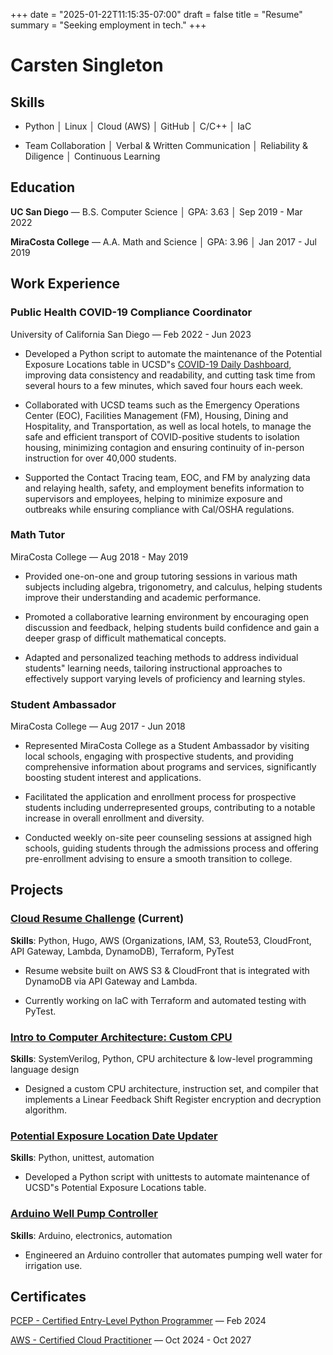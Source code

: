 +++
date = "2025-01-22T11:15:35-07:00"
draft = false
title = "Resume"
summary = "Seeking employment in tech."
+++

# Carsten Singleton

## Skills

- Python │ Linux │ Cloud (AWS) │ GitHub │ C/C++ │ IaC

- Team Collaboration │ Verbal & Written Communication │ Reliability & Diligence
  │ Continuous Learning

## Education

**UC San Diego** — B.S. Computer Science │ GPA: 3.63 │ Sep 2019 - Mar 2022

**MiraCosta College** — A.A. Math and Science │ GPA: 3.96 │ Jan 2017 - Jul 2019

## Work Experience

### Public Health COVID-19 Compliance Coordinator

University of California San Diego — Feb 2022 - Jun 2023

- Developed a Python script to automate the maintenance of the Potential
  Exposure Locations table in UCSD"s [COVID-19 Daily
  Dashboard][daily_dashboard], improving data consistency and readability, and
  cutting task time from several hours to a few minutes, which saved four hours
  each week.

- Collaborated with UCSD teams such as the Emergency Operations Center (EOC),
  Facilities Management (FM), Housing, Dining and Hospitality, and
  Transportation, as well as local hotels, to manage the safe and efficient
  transport of COVID-positive students to isolation housing, minimizing
  contagion and ensuring continuity of in-person instruction for over 40,000
  students.

- Supported the Contact Tracing team, EOC, and FM by analyzing data and
  relaying health, safety, and employment benefits information to supervisors
  and employees, helping to minimize exposure and outbreaks while ensuring
  compliance with Cal/OSHA regulations.

[daily_dashboard]:
  https://blink.ucsd.edu/safety/resources/public-health/covid-19/dashboard.html

### Math Tutor

MiraCosta College — Aug 2018 - May 2019

- Provided one-on-one and group tutoring sessions in various math subjects
  including algebra, trigonometry, and calculus, helping students improve their
  understanding and academic performance.

- Promoted a collaborative learning environment by encouraging open discussion
  and feedback, helping students build confidence and gain a deeper grasp of
  difficult mathematical concepts.

- Adapted and personalized teaching methods to address individual students"
  learning needs, tailoring instructional approaches to effectively support
  varying levels of proficiency and learning styles.

### Student Ambassador

MiraCosta College — Aug 2017 - Jun 2018

- Represented MiraCosta College as a Student Ambassador by visiting local
  schools, engaging with prospective students, and providing comprehensive
  information about programs and services, significantly boosting student
  interest and applications.

- Facilitated the application and enrollment process for prospective students
  including underrepresented groups, contributing to a notable increase in
  overall enrollment and diversity.

- Conducted weekly on-site peer counseling sessions at assigned high schools,
  guiding students through the admissions process and offering pre-enrollment
  advising to ensure a smooth transition to college.

## Projects

### [Cloud Resume Challenge][cloud_resume_challenge] (Current)

**Skills**:  Python, Hugo, AWS (Organizations, IAM, S3, Route53, CloudFront, API
Gateway, Lambda, DynamoDB), Terraform, PyTest

- Resume website built on AWS S3 & CloudFront that is integrated with DynamoDB
  via API Gateway and Lambda.

- Currently working on IaC with Terraform and automated testing with PyTest.

[cloud_resume_challenge]:
  https://github.com/carstensing/Cloud-Resume-Challenge

### [Intro to Computer Architecture: Custom CPU][custom_cpu]

**Skills**:  SystemVerilog, Python, CPU architecture & low-level programming
language design

- Designed a custom CPU architecture, instruction set, and compiler that
  implements a Linear Feedback Shift Register encryption and decryption
  algorithm.

[custom_cpu]:
  https://github.com/carstensing/CSE141L-Custom-CPU

### [Potential Exposure Location Date Updater][date_updater]

**Skills**:  Python, unittest, automation

- Developed a Python script with unittests to automate maintenance of UCSD"s
  Potential Exposure Locations table.

[date_updater]:
  https://github.com/carstensing/Potential-Exposure-Locations-Date-Updater

### [Arduino Well Pump Controller][well_controller]

**Skills**:  Arduino, electronics, automation

- Engineered an Arduino controller that automates pumping well water for
  irrigation use.

[well_controller]:
  https://github.com/carstensing/Well_Pump_Controller

## Certificates

[PCEP - Certified Entry-Level Python Programmer][PCEP] — Feb 2024

[AWS - Certified Cloud Practitioner][CCP] — Oct 2024 - Oct 2027

[PCEP]:
    https://verify.openedg.org/?id=UVkD.J9ki.Xwqy

[CCP]:
    https://cp.certmetrics.com/amazon/en/public/verify/credential/601c111fc2264c639377faa68c11e719
